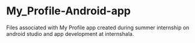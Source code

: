 # My_Profile-Android-app
Files associated with My Profile app created during summer internship on android studio and app development at internshala.
